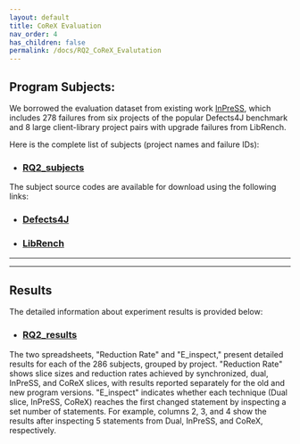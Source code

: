 ```yaml
---
layout: default
title: CoReX Evaluation
nav_order: 4
has_children: false
permalink: /docs/RQ2_CoReX_Evalutation
---
```


## Program Subjects: 
We borrowed the evaluation dataset from existing work [InPreSS](https://ieeexplore.ieee.org/abstract/document/10172711), 
which includes 278 failures from six projects of the popular Defects4J benchmark and 8 large client-library project pairs with upgrade failures from LibRench.

Here is the complete list of subjects (project names and failure IDs):

* ### [RQ2_subjects](../../assets/results/RQ2-Subjects.xlsx)

The subject source codes are available for download using the following links: 

* ### [Defects4J](https://zenodo.org/record/7683853#.Y_3L1y-975g)

* ### [LibRench](https://zenodo.org/record/7683853/files/InPreSSBench.zip?download=1)

---
---
## Results
The detailed information about experiment results is provided below:

* ### [RQ2_results](../../assets/results/RQ2-Results.xlsx)

The two spreadsheets, "Reduction Rate" and "E_inspect," present detailed results for each of the 286 subjects, grouped by project.
"Reduction Rate" shows slice sizes and reduction rates achieved by synchronized, dual, InPreSS, and CoReX slices, with results reported separately for the old and new program versions.
"E_inspect" indicates whether each technique (Dual slice, InPreSS, CoReX) reaches the first changed statement by inspecting a set number of statements. For example, columns 2, 3, and 4 show the results after inspecting 5 statements from Dual, InPreSS, and CoReX, respectively.
